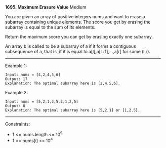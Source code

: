 **1695. Maximum Erasure Value**
Medium

You are given an array of positive integers nums and want to erase a subarray containing unique elements. The score you get by erasing the subarray is equal to the sum of its elements.

Return the maximum score you can get by erasing exactly one subarray.

An array b is called to be a subarray of a if it forms a contiguous subsequence of a, that is, if it is equal to a[l],a[l+1],...,a[r] for some (l,r).

*** 

Example 1:
```
Input: nums = [4,2,4,5,6]
Output: 17
Explanation: The optimal subarray here is [2,4,5,6].
```
Example 2:
```
Input: nums = [5,2,1,2,5,2,1,2,5]
Output: 8
Explanation: The optimal subarray here is [5,2,1] or [1,2,5].
``` 
***
Constraints:

- 1 <= nums.length <= 10<sup>5</sup>
- 1 <= nums[i] <= 10<sup>4</sup>